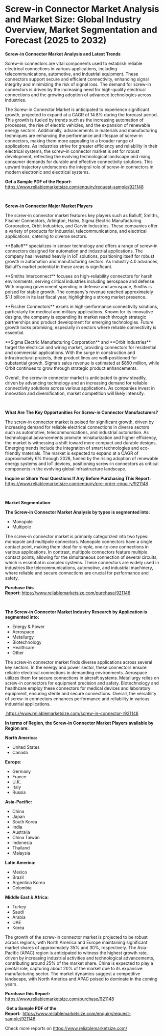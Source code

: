 <p><h1>Screw-in Connector Market Analysis and Market Size: Global Industry Overview, Market Segmentation and Forecast (2025 to 2032)</h1></p><p><strong>Screw-in Connector Market Analysis and Latest Trends</strong></p>
<p><p>Screw-in connectors are vital components used to establish reliable electrical connections in various applications, including telecommunications, automotive, and industrial equipment. These connectors support secure and efficient connectivity, enhancing signal integrity and minimizing the risk of signal loss. The demand for screw-in connectors is driven by the increasing need for high-quality electrical connections and the growing adoption of advanced technologies across industries.</p><p>The Screw-in Connector Market is anticipated to experience significant growth, projected to expand at a CAGR of 14.8% during the forecast period. This growth is fueled by trends such as the increasing automation of processes, the rise of electric vehicles, and the expansion of renewable energy sectors. Additionally, advancements in materials and manufacturing techniques are enhancing the performance and lifespan of screw-in connectors, making them more appealing to a broader range of applications. As industries strive for greater efficiency and reliability in their electrical systems, the screw-in connector market is set for robust development, reflecting the evolving technological landscape and rising consumer demands for durable and effective connectivity solutions. This upward trajectory underscores the integral role of screw-in connectors in modern electronic and electrical systems.</p></p>
<p><strong>Get a Sample PDF of the Report:&nbsp;</strong> <a href="https://www.reliablemarketsize.com/enquiry/request-sample/921148?utm_campaign=2213&utm_medium=2&utm_source=Github&utm_content=ia&utm_term=12022025&utm_id=screw-in-connector">https://www.reliablemarketsize.com/enquiry/request-sample/921148</a></p>
<p>&nbsp;</p>
<p><strong>Screw-in Connector Major Market Players</strong></p>
<p><p>The screw-in connector market features key players such as Balluff, Smiths, Fischer Connectors, Arlington, Halex, Sigma Electric Manufacturing Corporation, Orbit Industries, and Garvin Industries. These companies offer a variety of products for industrial, telecommunications, and electrical applications, catering to diverse sectors.</p><p>**Balluff** specializes in sensor technology and offers a range of screw-in connectors designed for automation and industrial applications. The company has invested heavily in IoT solutions, positioning itself for robust growth in automation and manufacturing sectors. As Industry 4.0 advances, Balluff’s market potential in these areas is significant.</p><p>**Smiths Interconnect** focuses on high-reliability connectors for harsh environments, serving critical industries including aerospace and defense. With ongoing government spending in defense and aerospace, Smiths is poised for stable growth. The company's revenue reached approximately $1.1 billion in its last fiscal year, highlighting a strong market presence.</p><p>**Fischer Connectors** excels in high-performance connectivity solutions, particularly for medical and military applications. Known for its innovative designs, the company is expanding its market reach through strategic partnerships and product development for emerging technologies. Future growth looks promising, especially in sectors where reliable connectivity is essential.</p><p>**Sigma Electric Manufacturing Corporation** and **Orbit Industries** target the electrical and wiring market, providing connectors for residential and commercial applications. With the surge in construction and infrastructural projects, their product lines are well-positioned for substantial growth. Sigma’s sales revenue is estimated at $850 million, while Orbit continues to grow through strategic product enhancements.</p><p>Overall, the screw-in connector market is anticipated to grow steadily, driven by advancing technology and an increasing demand for reliable connectivity solutions across various applications. As companies invest in innovation and diversification, market competition will likely intensify.</p></p>
<p>&nbsp;</p>
<p><strong>What Are The Key Opportunities For Screw-in Connector Manufacturers?</strong></p>
<p><p>The screw-in connector market is poised for significant growth, driven by increasing demand for reliable electrical connections in diverse sectors such as automotive, telecommunications, and industrial automation. As technological advancements promote miniaturization and higher efficiency, the market is witnessing a shift toward more compact and durable designs. Emerging trends include the integration of smart technologies and eco-friendly materials. The market is expected to expand at a CAGR of approximately 6% through 2028, fueled by the rising adoption of renewable energy systems and IoT devices, positioning screw-in connectors as critical components in the evolving global infrastructure landscape.</p></p>
<p><strong>Inquire or Share Your Questions If Any Before Purchasing This Report:</strong> <a href="https://www.reliablemarketsize.com/enquiry/pre-order-enquiry/921148?utm_campaign=2213&utm_medium=2&utm_source=Github&utm_content=ia&utm_term=12022025&utm_id=screw-in-connector">https://www.reliablemarketsize.com/enquiry/pre-order-enquiry/921148</a></p>
<p>&nbsp;</p>
<p><strong>Market Segmentation</strong></p>
<p><strong>The Screw-in Connector Market Analysis by types is segmented into:</strong></p>
<p><ul><li>Monopole</li><li>Multipole</li></ul></p>
<p><p>The screw-in connector market is primarily categorized into two types: monopole and multipole connectors. Monopole connectors have a single contact point, making them ideal for simple, one-to-one connections in various applications. In contrast, multipole connectors feature multiple contact points, allowing for the simultaneous connection of several circuits, which is essential in complex systems. These connectors are widely used in industries like telecommunications, automotive, and industrial machinery, where reliable and secure connections are crucial for performance and safety.</p></p>
<p><strong>Purchase this Report:&nbsp;</strong><a href="https://www.reliablemarketsize.com/purchase/921148?utm_campaign=2213&utm_medium=2&utm_source=Github&utm_content=ia&utm_term=12022025&utm_id=screw-in-connector">https://www.reliablemarketsize.com/purchase/921148</a></p>
<p>&nbsp;</p>
<p><strong>The Screw-in Connector Market Industry Research by Application is segmented into:</strong></p>
<p><ul><li>Energy & Power</li><li>Aerospace</li><li>Metallurgy</li><li>Biotechnology</li><li>Healthcare</li><li>Other</li></ul></p>
<p><p>The screw-in connector market finds diverse applications across several key sectors. In the energy and power sector, these connectors ensure reliable electrical connections in demanding environments. Aerospace utilizes them for secure connections in aircraft systems. Metallurgy relies on screw-in connectors for equipment precision and safety. Biotechnology and healthcare employ these connectors for medical devices and laboratory equipment, ensuring sterile and secure connections. Overall, the versatility of screw-in connectors enhances performance and reliability in various industrial applications.</p></p>
<p><a href="https://www.reliablemarketsize.com/screw-in-connector-r921148?utm_campaign=2213&utm_medium=2&utm_source=Github&utm_content=ia&utm_term=12022025&utm_id=screw-in-connector">&nbsp;https://www.reliablemarketsize.com/screw-in-connector-r921148</a></p>
<p><strong>In terms of Region, the Screw-in Connector Market Players available by Region are:</strong></p>
<p>
    <p> <strong> North America: </strong>
        <ul>
            <li>United States</li>
            <li>Canada</li>
        </ul>
        </p> 
    <p> <strong> Europe: </strong>
        <ul>
            <li>Germany</li>
            <li>France</li>
            <li>U.K.</li>
            <li>Italy</li>
            <li>Russia</li>
        </ul>
        </p> 
    <p> <strong> Asia-Pacific: </strong>
        <ul>
            <li>China</li>
            <li>Japan</li>
            <li>South Korea</li>
            <li>India</li>
            <li>Australia</li>
            <li>China Taiwan</li>
            <li>Indonesia</li>
            <li>Thailand</li>
            <li>Malaysia</li>
        </ul>
        </p> 
    <p> <strong> Latin America: </strong>
        <ul>
            <li>Mexico</li>
            <li>Brazil</li>
            <li>Argentina Korea</li>
            <li>Colombia</li>
        </ul>
        </p> 
    <p> <strong> Middle East & Africa: </strong>
        <ul>
            <li>Turkey</li>
            <li>Saudi</li>
            <li>Arabia</li>
            <li>UAE</li>
            <li>Korea</li>
        </ul>
    </p>
    </p>
<p><p>The growth of the screw-in connector market is projected to be robust across regions, with North America and Europe maintaining significant market shares of approximately 35% and 30%, respectively. The Asia-Pacific (APAC) region is anticipated to witness the highest growth rate, driven by increasing industrial activities and technological advancements, contributing around 25% of the market share. China is expected to play a pivotal role, capturing about 20% of the market due to its expansive manufacturing sector. The market dynamics suggest a competitive landscape, with North America and APAC poised to dominate in the coming years.</p></p>
<p><strong>Purchase this Report: </strong><a href="https://www.reliablemarketsize.com/purchase/921148?utm_campaign=2213&utm_medium=2&utm_source=Github&utm_content=ia&utm_term=12022025&utm_id=screw-in-connector">https://www.reliablemarketsize.com/purchase/921148</a></p>
<p>&nbsp;<strong>Get a Sample PDF of the Report:&nbsp;&nbsp;</strong><a href="https://www.reliablemarketsize.com/enquiry/request-sample/921148?utm_campaign=2213&utm_medium=2&utm_source=Github&utm_content=ia&utm_term=12022025&utm_id=screw-in-connector">https://www.reliablemarketsize.com/enquiry/request-sample/921148</a></p>
<p><strong></strong></p>
<p>Check more reports on <a href="https://www.reliablemarketsize.com/?utm_campaign=2213&utm_medium=2&utm_source=Github&utm_content=ia&utm_term=12022025&utm_id=screw-in-connector">https://www.reliablemarketsize.com/</a></p>